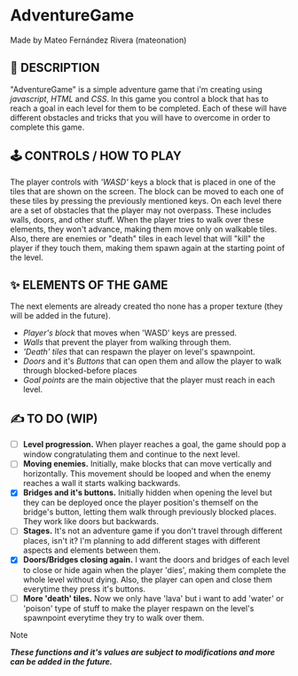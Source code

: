# AdventureGame
Made by Mateo Fernández Rivera (mateonation)

## 📄 DESCRIPTION
"AdventureGame" is a simple adventure game that i'm creating using *javascript*, *HTML* and *CSS*.
In this game you control a block that has to reach a goal in each level for them to be completed. Each of these will have different obstacles and tricks that you will have to overcome in order to complete this game.

## 🕹️ CONTROLS / HOW TO PLAY
The player controls with *'WASD'* keys a block that is placed in one of the tiles that are shown on the screen. The block can be moved to each one of these tiles by pressing the previously mentioned keys.
On each level there are a set of obstacles that the player may not overpass. These includes walls, doors, and other stuff. When the player tries to walk over these elements, they won't advance, making them move only on walkable tiles.
Also, there are enemies or "death" tiles in each level that will "kill" the player if they touch them, making them spawn again at the starting point of the level.

## ✨ ELEMENTS OF THE GAME
The next elements are already created tho none has a proper texture (they will be added in the future).
- _Player's block_ that moves when 'WASD' keys are pressed.
- _Walls_ that prevent the player from walking through them.
- _'Death' tiles_ that can respawn the player on level's spawnpoint.
- _Doors_ and it's _Buttons_ that can open them and allow the player to walk through blocked-before places
- _Goal points_ are the main objective that the player must reach in each level.

## ✍️ TO DO (WIP)
- [ ] **Level progression.** When player reaches a goal, the game should pop a window congratulating them and continue to the next level.
- [ ] **Moving enemies.** Initially, make blocks that can move vertically and horizontally. This movement should be looped and when the enemy reaches a wall it starts walking backwards.
- [x] **Bridges and it's buttons.** Initially hidden when opening the level but they can be deployed once the player position's themself on the bridge's button, letting them walk through previously blocked places. They work like doors but backwards.
- [ ] **Stages.** It's not an adventure game if you don't travel through different places, isn't it? I'm planning to add different stages with different aspects and elements between them.
- [x] **Doors/Bridges closing again.** I want the doors and bridges of each level to close or hide again when the player 'dies', making them complete the whole level without dying. Also, the player can open and close them everytime they press it's buttons.
- [ ] **More 'death' tiles.** Now we only have 'lava' but i want to add 'water' or 'poison' type of stuff to make the player respawn on the level's spawnpoint everytime they try to walk over them.

> [!NOTE]
> ***These functions and it's values are subject to modifications and more can be added in the future.***